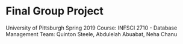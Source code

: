 # Final Group Project

University of Pittsburgh
Spring 2019
Course: INFSCI 2710 - Database Management
Team: Quinton Steele, Abdulelah Abuabat, Neha Chanu
